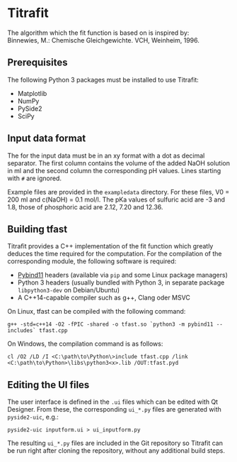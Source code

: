 # Titrafit
The algorithm which the fit function is based on is inspired by:  
Binnewies, M.: Chemische Gleichgewichte. VCH, Weinheim, 1996.

## Prerequisites
The following Python 3 packages must be installed to use Titrafit:
* Matplotlib
* NumPy
* PySide2
* SciPy

## Input data format
The for the input data must be in an xy format with a dot as decimal separator. The first column contains the volume
of the added NaOH solution in ml and the second column the corresponding pH values. Lines starting with `#` are ignored.

Example files are provided in the `exampledata` directory. For these files, V0 = 200 ml and c(NaOH) = 0.1 mol/l.
The pKa values of sulfuric acid are -3 and 1.8, those of phosphoric acid are 2.12, 7.20 and 12.36.

## Building tfast
Titrafit provides a C++ implementation of the fit function which greatly deduces the time required for the computation.
For the compilation of the corresponding module, the following software is required:
* [Pybind11](https://github.com/pybind/pybind11) headers (available via `pip` and some Linux package managers)
* Python 3 headers (usually bundled with Python 3, in separate package `libpython3-dev` on Debian/Ubuntu)
* A C++14-capable compiler such as g++, Clang oder MSVC

On Linux, tfast can be compiled with the following command:
```
g++ -std=c++14 -O2 -fPIC -shared -o tfast.so `python3 -m pybind11 --includes` tfast.cpp
```

On Windows, the compilation command is as follows:
```
cl /O2 /LD /I <C:\path\to\Python\>include tfast.cpp /link <C:\path\to\Python>\libs\python3<x>.lib /OUT:tfast.pyd
```

## Editing the UI files
The user interface is defined in the `.ui` files which can be edited with Qt Designer. From these,
the corresponding `ui_*.py` files are generated with `pyside2-uic`, e.g.:
```
pyside2-uic inputform.ui > ui_inputform.py
```
The resulting `ui_*.py` files are included in the Git repository so Titrafit can be run right after cloning the repository,
without any additional build steps.
